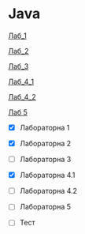# Java
[Лаб_1](https://github.com/BlackCNP/Java/tree/main/Lab1)

[Лаб_2](https://github.com/BlackCNP/Java/tree/main/Lab2/Lab2)

[Лаб_3](https://github.com/BlackCNP/Java/tree/main/Lab_3)


[Лаб_4_1](https://github.com/BlackCNP/Java/tree/main/Lb_4_1)

[Лаб_4_2](https://github.com/BlackCNP/Java/tree/main/Lb_4_2)

[Лаб 5](https://github.com/BlackCNP/Java/tree/main/Lab_5)

- [x] Лабораторна 1
- [x] Лабораторна 2
- [ ] Лабораторна 3
- [x] Лабораторна 4.1
- [ ] Лабораторна 4.2
- [ ] Лабораторна 5
- [ ] Тест 

